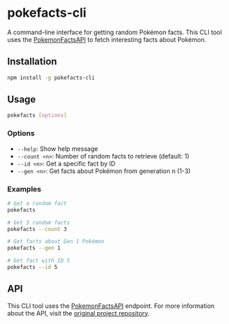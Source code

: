 # pokefacts-cli

A command-line interface for getting random Pokémon facts. This CLI tool uses the [PokemonFactsAPI](https://pokefacts.vercel.app) to fetch interesting facts about Pokémon.

## Installation

```bash
npm install -g pokefacts-cli
```

## Usage

```bash
pokefacts [options]
```

### Options

- `--help`: Show help message
- `--count <n>`: Number of random facts to retrieve (default: 1)
- `--id <n>`: Get a specific fact by ID
- `--gen <n>`: Get facts about Pokémon from generation n (1-3)

### Examples

```bash
# Get a random fact
pokefacts

# Get 3 random facts
pokefacts --count 3

# Get facts about Gen 1 Pokémon
pokefacts --gen 1

# Get fact with ID 5
pokefacts --id 5
```

## API

This CLI tool uses the [PokemonFactsAPI](https://pokefacts.vercel.app) endpoint. For more information about the API, visit the [original project repository](https://github.com/abishekvenkat/pokemonfactsapi).
